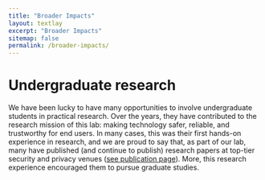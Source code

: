```yaml
---
title: "Broader Impacts"
layout: textlay
excerpt: "Broader Impacts"
sitemap: false
permalink: /broader-impacts/
---
```



# Undergraduate research

We have been lucky to have many opportunities to involve undergraduate students in practical research. Over the years, they have contributed to the research mission of this lab: making technology safer, reliable, and trustworthy for end users. In many cases, this was their first hands-on experience in research, and we are proud to say that, as part of our lab, many have published (and continue to publish) research papers at top-tier security and privacy venues ([see publication page](https://persue-lab-asu.github.io/publications/)). More, this research experience encouraged them to pursue graduate studies.  

